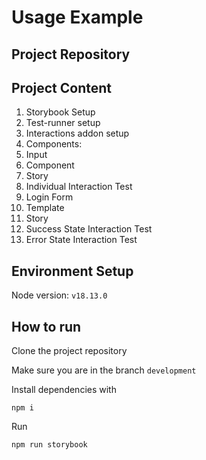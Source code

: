 # Usage Example

## Project Repository


## Project Content

1. Storybook Setup
2. Test-runner setup
3. Interactions addon setup
4. Components:
1. Input 
1. Component
2. Story
3. Individual Interaction Test
2. Login Form 
1. Template
2. Story
3. Success State Interaction Test
4. Error State Interaction Test

## Environment Setup

Node version: `v18.13.0`

## How to run

Clone the project repository

Make sure you are in the branch `development`

Install dependencies with

``` 
npm i
```

Run

``` 
npm run storybook
```
